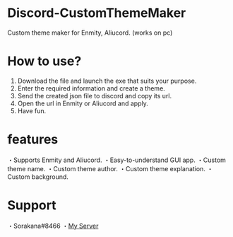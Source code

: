 # Discord-CustomThemeMaker
Custom theme maker for Enmity, Aliucord. (works on pc)
# How to use?
1. Download the file and launch the exe that suits your purpose.
2. Enter the required information and create a theme.
3. Send the created json file to discord and copy its url.
4. Open the url in Enmity or Aliucord and apply.
5. Have fun.
# features
・Supports Enmity and Aliucord.
・Easy-to-understand GUI app.
・Custom theme name.
・Custom theme author.
・Custom theme explanation.
・Custom background.
# Support
・Sorakana#8466
・[My Server](https://discord.gg/DQB6fcD6qq)
